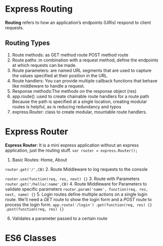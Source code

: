 # Express Routing 
**Routing** refers to how an application’s endpoints (URIs) respond to client requests.

## Routing Types
1. Route methods: as GET method route POST method route
2. Route paths :in combination with a request method, define the endpoints at which requests can be made.
3. Route parameters:  are named URL segments that are used to capture the values specified at their position in the URL. 
4. Route handlers: You can provide multiple callback functions that behave like middleware to handle a request. 
5. Response methods:The methods on the response object (res) 
6. app.route() :used to create chainable route handlers for a route path Because the path is specified at a single location, creating modular routes is helpful, as is reducing redundancy and typos
7. express.Router: class to create modular, mountable route handlers.



# Express Router

**Express Router**: It is a mini express application without an express application, just the routing stuff. 
``var router = express.Router();``
1. Basic Routes: Home, About

``router.get('/',CB)``
2. Route Middleware to log requests to the console

``router.use(function(req, res, next) {}``
3. Route with Parameters
``router.get('/hello/:name',CB)``
4. Route Middleware for Parameters to validate specific parameters
``router.param('name', function(req, res, next, name) {}``
5. Login routes  define multiple actions on a single login route. We'll need a *GET* route to show the login form and a *POST* route to process the login form.
``app.route('/login')``
``.get(function(req, res) {}``
``.post(function(req, res) {}``

6. Validates a parameter passed to a certain route

# ES6 Classes

